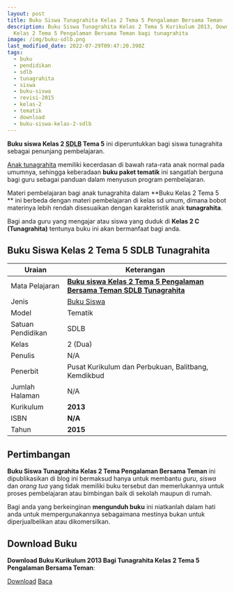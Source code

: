 ```yaml
---
layout: post
title: Buku Siswa Tunagrahita Kelas 2 Tema 5 Pengalaman Bersama Teman
description: Buku Siswa Tunagrahita Kelas 2 Tema 5 Kurikulum 2013, Download buku
  Kelas 2 Tema 5 Pengalaman Bersama Teman bagi tunagrahita
image: /img/buku-sdlb.png
last_modified_date: 2022-07-29T09:47:20.398Z
tags:
  - buku
  - pendidikan
  - sdlb
  - tunagrahita
  - siswa
  - buku-siswa
  - revisi-2015
  - kelas-2
  - tematik
  - download
  - buku-siswa-kelas-2-sdlb
---
```



**Buku siswa Kelas 2 <abbr title="Sekolah Dasar Luar Biasa">SDLB</abbr> Tema 5** ini diperuntukkan bagi siswa tunagrahita sebagai penunjang pembelajaran.

[Anak tunagrahita](/teori/tunagrahita) memiliki kecerdasan di bawah rata-rata anak normal pada umumnya, sehingga keberadaan **buku paket tematik** ini sangatlah berguna bagi guru sebagai panduan dalam menyusun program pembelajaran.

Materi pembelajaran bagi anak tunagrahita dalam **Buku Kelas 2 Tema 5 ** ini berbeda dengan materi pembelajaran di kelas sd umum, dimana bobot materinya lebih rendah disesuaikan dengan karakteristik anak **tunagrahita**.

Bagi anda guru yang mengajar atau siswa yang duduk di **Kelas 2 C (Tunagrahita)** tentunya buku ini akan bermanfaat bagi anda.

## Buku Siswa Kelas 2 Tema 5 SDLB Tunagrahita  

|Uraian|Keterangan|
| --- | --- |
|Mata Pelajaran|<a href="/bse/buku-siswa-tunagrahita-kelas-2-tema-5-pengalaman-bersama-teman" title="Buku siswa Kelas 2 Tema 5 Pengalaman Bersama Teman SDLB Tunagrahita"><strong>Buku siswa Kelas 2 Tema 5 Pengalaman Bersama Teman SDLB Tunagrahita</strong></a>|
|Jenis|<a href="/bse" title="Buku Siswa" target="_blank">Buku Siswa</a>|
|Model|Tematik|
|Satuan Pendidikan|SDLB|
|Kelas|2 (Dua)|
|Penulis|N/A|
|Penerbit|Pusat Kurikulum dan Perbukuan, Balitbang, Kemdikbud|
|Jumlah Halaman|N/A|
|Kurikulum|<strong>2013</strong>|
|ISBN|<strong>N/A</strong>|
|Tahun|<strong>2015</strong>|

## Pertimbangan
**Buku Siswa Tunagrahita Kelas 2 Tema Pengalaman Bersama Teman** ini dipublikasikan di blog ini bermaksud hanya untuk membantu _guru_, _siswa_ dan _orang tua_ yang tidak memiliki buku tersebut dan memerlukannya untuk proses pembelajaran atau bimbingan baik di sekolah maupun di rumah.

Bagi anda yang berkeinginan <b>mengunduh buku</b> ini niatkanlah dalam hati anda untuk mempergunakannya sebagaimana mestinya bukan untuk diperjualbelikan atau dikomersilkan.
  
## Download Buku
**Download Buku Kurikulum 2013 Bagi Tunagrahita Kelas 2 Tema 5 Pengalaman Bersama Teman**:
<p class="center"><a class="button download" href="https://docs.google.com/uc?export=download&id=1gYQ-cuSdJS1nu2fJUZMuwj9z_xN2EUfg" rel="nofollow" target="_blank" title="Download Buku Siswa Tunagrahita Kelas 2 Tema Pengalaman Bersama Teman">Download</a>
<a class="button demo open-dialog" href="https://drive.google.com/file/d/1gYQ-cuSdJS1nu2fJUZMuwj9z_xN2EUfg/preview" rel="nofollow" target="_blank" title="Download">Baca</a></p>

